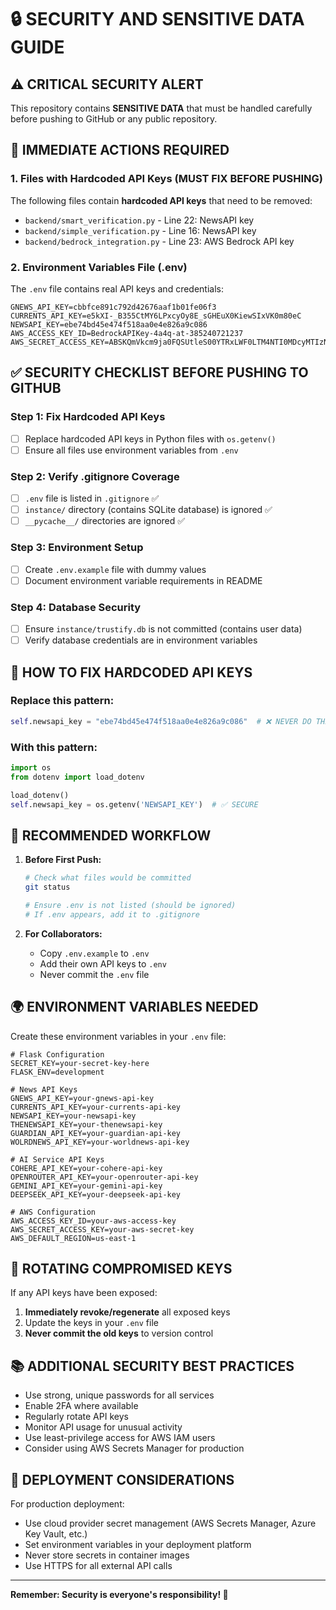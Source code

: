 # 🔒 SECURITY AND SENSITIVE DATA GUIDE

## ⚠️ CRITICAL SECURITY ALERT

This repository contains **SENSITIVE DATA** that must be handled carefully before pushing to GitHub or any public repository.

## 🚨 IMMEDIATE ACTIONS REQUIRED

### 1. Files with Hardcoded API Keys (MUST FIX BEFORE PUSHING)

The following files contain **hardcoded API keys** that need to be removed:

- `backend/smart_verification.py` - Line 22: NewsAPI key
- `backend/simple_verification.py` - Line 16: NewsAPI key  
- `backend/bedrock_integration.py` - Line 23: AWS Bedrock API key

### 2. Environment Variables File (.env)

The `.env` file contains real API keys and credentials:

```
GNEWS_API_KEY=cbbfce891c792d42676aaf1b01fe06f3
CURRENTS_API_KEY=e5kXI-_B355CtMY6LPxcyOy8E_sGHEuX0KiewSIxVK0m80eC
NEWSAPI_KEY=ebe74bd45e474f518aa0e4e826a9c086
AWS_ACCESS_KEY_ID=BedrockAPIKey-4a4q-at-385240721237
AWS_SECRET_ACCESS_KEY=ABSKQmVkcm9ja0FQSUtleS00YTRxLWF0LTM4NTI0MDcyMTIzNzo3Y0VQRERLM2JlZnI0d1lrQ1FwdVMxUHV4Q1FEVkcwcjI4Sm8yQzBMQVE1V2R1OWYvRjRlK0dVM3lyUT0=
```

## ✅ SECURITY CHECKLIST BEFORE PUSHING TO GITHUB

### Step 1: Fix Hardcoded API Keys
- [ ] Replace hardcoded API keys in Python files with `os.getenv()`
- [ ] Ensure all files use environment variables from `.env`

### Step 2: Verify .gitignore Coverage
- [ ] `.env` file is listed in `.gitignore` ✅
- [ ] `instance/` directory (contains SQLite database) is ignored ✅
- [ ] `__pycache__/` directories are ignored ✅

### Step 3: Environment Setup
- [ ] Create `.env.example` file with dummy values
- [ ] Document environment variable requirements in README

### Step 4: Database Security
- [ ] Ensure `instance/trustify.db` is not committed (contains user data)
- [ ] Verify database credentials are in environment variables

## 🔧 HOW TO FIX HARDCODED API KEYS

### Replace this pattern:
```python
self.newsapi_key = "ebe74bd45e474f518aa0e4e826a9c086"  # ❌ NEVER DO THIS
```

### With this pattern:
```python
import os
from dotenv import load_dotenv

load_dotenv()
self.newsapi_key = os.getenv('NEWSAPI_KEY')  # ✅ SECURE
```

## 📝 RECOMMENDED WORKFLOW

1. **Before First Push:**
   ```bash
   # Check what files would be committed
   git status
   
   # Ensure .env is not listed (should be ignored)
   # If .env appears, add it to .gitignore
   ```

2. **For Collaborators:**
   - Copy `.env.example` to `.env`
   - Add their own API keys to `.env`
   - Never commit the `.env` file

## 🌍 ENVIRONMENT VARIABLES NEEDED

Create these environment variables in your `.env` file:

```env
# Flask Configuration
SECRET_KEY=your-secret-key-here
FLASK_ENV=development

# News API Keys
GNEWS_API_KEY=your-gnews-api-key
CURRENTS_API_KEY=your-currents-api-key
NEWSAPI_KEY=your-newsapi-key
THENEWSAPI_KEY=your-thenewsapi-key
GUARDIAN_API_KEY=your-guardian-api-key
WOLRDNEWS_API_KEY=your-worldnews-api-key

# AI Service API Keys
COHERE_API_KEY=your-cohere-api-key
OPENROUTER_API_KEY=your-openrouter-api-key
GEMINI_API_KEY=your-gemini-api-key
DEEPSEEK_API_KEY=your-deepseek-api-key

# AWS Configuration
AWS_ACCESS_KEY_ID=your-aws-access-key
AWS_SECRET_ACCESS_KEY=your-aws-secret-key
AWS_DEFAULT_REGION=us-east-1
```

## 🔄 ROTATING COMPROMISED KEYS

If any API keys have been exposed:

1. **Immediately revoke/regenerate** all exposed keys
2. Update the keys in your `.env` file
3. **Never commit the old keys** to version control

## 📚 ADDITIONAL SECURITY BEST PRACTICES

- Use strong, unique passwords for all services
- Enable 2FA where available
- Regularly rotate API keys
- Monitor API usage for unusual activity
- Use least-privilege access for AWS IAM users
- Consider using AWS Secrets Manager for production

## 🚀 DEPLOYMENT CONSIDERATIONS

For production deployment:
- Use cloud provider secret management (AWS Secrets Manager, Azure Key Vault, etc.)
- Set environment variables in your deployment platform
- Never store secrets in container images
- Use HTTPS for all external API calls

---

**Remember: Security is everyone's responsibility! 🔐**